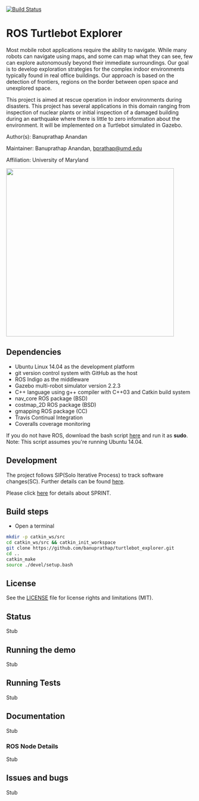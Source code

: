 [![Build Status](https://travis-ci.org/banuprathap/turtlebot_explorer.svg?branch=master)](https://travis-ci.org/banuprathap/turtlebot_explorer)


# ROS Turtlebot Explorer

Most mobile robot applications require the ability to navigate. While many robots can navigate using maps, and some can map what they can see, few can explore autonomously beyond their immediate surroundings. Our goal is to develop exploration strategies for the complex indoor environments typically found in real office buildings. Our approach is based on the detection of frontiers, regions on the border between open space and unexplored space.

This project is aimed at rescue operation in indoor environments during disasters. This project has several applications in this domain ranging from inspection of nuclear plants or initial inspection of a damaged building during an earthquake where there is little to zero information about the environment. It will be implemented on a Turtlebot simulated in Gazebo.


Author(s): Banuprathap Anandan

Maintainer: Banuprathap Anandan, bprathap@umd.edu

Affiliation: University of Maryland

<img src="http://s9.postimg.org/aah3joxv3/image.jpg" width="450">

## Dependencies

- Ubuntu Linux 14.04 as the development platform
- git version control system with GitHub as the host
- ROS Indigo as the middleware
- Gazebo multi-robot simulator version 2.2.3
- C++ language using g++ compiler with C++03 and Catkin build system
- nav_core ROS package (BSD)
- costmap_2D ROS package (BSD)
- gmapping ROS package (CC)
- Travis Continual Integration
- Coveralls coverage monitoring

If you do not have ROS, download the bash script [here](https://gist.github.com/banuprathap/b2dab970df1f89573203b546c5eb3a5c) and run it as **sudo**. Note: This script assumes you're running Ubuntu 14.04.


## Development

The project follows SIP(Solo Iterative Process) to track software changes(SC). Further details can be found [here]().

Please click [here]() for details about SPRINT.


## Build steps

- Open a terminal
```bash
mkdir -p catkin_ws/src
cd catkin_ws/src && catkin_init_workspace
git clone https://github.com/banuprathap/turtlebot_explorer.git
cd ..
catkin_make
source ./devel/setup.bash
```

## License

See the [LICENSE](https://github.com/banuprathap/turtlebot_explorer/blob/master/LICENSE) file for license rights and limitations (MIT).

## Status

Stub

## Running the demo

Stub

## Running Tests

Stub

## Documentation

Stub

### ROS Node Details

Stub

## Issues and bugs

Stub